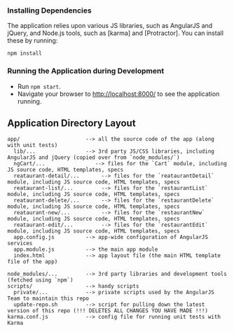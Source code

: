 
### Installing Dependencies

The application relies upon various JS libraries, such as AngularJS and jQuery, and Node.js tools,
such as [karma] and [Protractor]. You can install these by running:

```
npm install
```


### Running the Application during Development

- Run `npm start`.
- Navigate your browser to [http://localhost:8000/](http://localhost:8000/) to see the application
  running.


## Application Directory Layout

```
app/                     --> all the source code of the app (along with unit tests)
  lib/...                --> 3rd party JS/CSS libraries, including AngularJS and jQuery (copied over from `node_modules/`)
  ngCart/...                --> files for the `Cart` module, including JS source code, HTML templates, specs
  reataurant-detail/...       --> files for the `reataurantDetail` module, including JS source code, HTML templates, specs
  reataurant-list/...         --> files for the `restaurantList` module, including JS source code, HTML templates, specs
  reataurant-delete/...       --> files for the `restaurantDelete` module, including JS source code, HTML templates, specs
  reataurant-new/...          --> files for the `restaurantNew` module, including JS source code, HTML templates, specs
  reataurant-edit/...         --> files for the `restaurantEdit` module, including JS source code, HTML templates, specs
  app.config.js          --> app-wide configuration of AngularJS services
  app.module.js          --> the main app module
  index.html             --> app layout file (the main HTML template file of the app)
  
node_modules/...         --> 3rd party libraries and development tools (fetched using `npm`)
scripts/                 --> handy scripts
  private/...            --> private scripts used by the AngularJS Team to maintain this repo
  update-repo.sh         --> script for pulling down the latest version of this repo (!!! DELETES ALL CHANGES YOU HAVE MADE !!!)
karma.conf.js            --> config file for running unit tests with Karma

```
